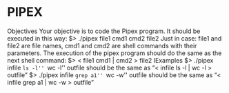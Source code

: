 # PIPEX
Objectives Your objective is to code the Pipex program.
It should be executed in this way: $> ./pipex file1 cmd1 cmd2 file2
Just in case: file1 and file2 are file names, cmd1 and cmd2 are shell commands with their parameters. The execution of the pipex program should do the same as the next shell command: $> < file1 cmd1 | cmd2 > file2
 IExamples $> ./pipex infile ``ls -l'' ``wc -l'' outfile should be the same as “< infile ls -l | wc -l > outfile” $> ./pipex infile ``grep a1'' ``wc -w'' outfile should be the same as “< infile grep a1 | wc -w > outfile”
